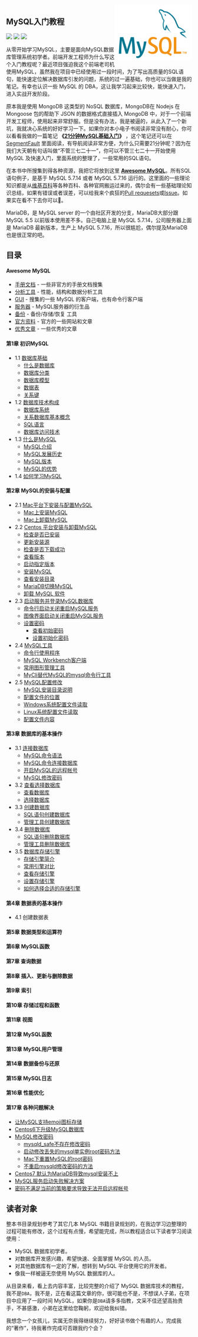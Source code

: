 
<img align="right" height="150" src="./img/mysql-logo.png">

MySQL入门教程
---

[![](https://jaywcjlove.github.io/sb/ico/mysql.svg)](http://www.mysql.com/) [![](https://jaywcjlove.github.io/sb/ico/awesome.svg)](awesome-mysql.md) [![](https://jaywcjlove.github.io/sb/license/mit.svg)](#)

从零开始学习MySQL，主要是面向MySQL数据库管理系统初学者。前端开发工程师为什么写这个入门教程呢？最近项目强迫我这个前端老司机使用MySQL，虽然我在项目中已经使用过一段时间，为了写出高质量的SQL语句，能快速定位解决数据库引发的问题，系统的过一遍基础，你也可以当做是我的笔记。有幸也认识一些 MySQL 的 DBA，这让我学习起来比较快，能快速入门，进入实战开发阶段。

原本我是使用 MongoDB 这类型的 NoSQL 数据库，MongoDB在 Nodejs 在 Mongoose 包的帮助下 JSON 的数据格式直接插入 MongoDB 中，对于一个前端开发工程师，使用起来非常舒服。但是没有办法，我是被逼的，从此入了一个新坑，我就决心系统的好好学习一下。如果你对本小电子书阅读非常没有耐心，你可以看看我做的一篇笔记 **《[21分钟MySQL基础入门](21-minutes-MySQL-basic-entry.md)》** ，这个笔记还可以在 [SegmentFault](https://segmentfault.com/a/1190000006876419) 里面阅读，有导航阅读非常方便，为什么只需要21分钟呢？因为在我们大天朝有句话叫做“不管三七二十一”，你可以不管三七二十一开始使用 MySQL 及快速入门，里面系统的整理了，一些常用的SQL语句。

在本书中所搜集到得各种资源，我把它将放到这里 **[Awesome MySQL](awesome-mysql.md)**。所有SQL语句例子，是基于 MySQL 5.7.14 或者 MySQL 5.7.16 运行的。这里面的一些理论知识都是从[维基百科](https://zh.wikipedia.org)等各种百科、各种官网搬运过来的，偶尔会有一些基础理论知识总结，如果有错误或者误差，可以给我来个疯狂的[Pull requesets](https://github.com/jaywcjlove/mysql-tutorial/pulls)或[Issue](https://github.com/jaywcjlove/mysql-tutorial/issues)。如果实在看不下去你可以🔫。

MariaDB，是 MySQL server 的一个由社区开发的分支，MariaDB大部分跟 MySQL 5.5 以前版本使用差不多。自己电脑上是 MySQL 5.7.14，公司服务器上面是 MariaDB 最新版本，生产上 MySQL 5.7.16，所以很尴尬，偶尔提及MariaDB也是很正常的吧。

## 目录

#### Awesome MySQL

- [手册文档](awesome-mysql.md#手册文档) - 一些非官方的手册文档搜集
- [分析工具](awesome-mysql.md#分析工具) - 性能，结构和数据分析工具
- [GUI](awesome-mysql.md#gui) - 搜集的一些 MySQL 的客户端，也有命令行客户端
- [服务器](awesome-mysql.md#服务器) - MySQL服务器的衍生品
- [备份](awesome-mysql.md#备份) - 备份/存储/恢复 工具
- [官方资料](awesome-mysql.md#官方资料) - 官方的一些网站和文章
- [优秀文章](awesome-mysql.md#优秀文章) - 一些优秀的文章

#### 第1章 初识MySQL

- 1.1 [数据库基础](chapter1/1.1.md)
    - [什么是数据库](chapter1/1.1.md#什么是数据库)
    - [数据库分类](chapter1/1.1.md#数据库分类)
    - [数据库模型](chapter1/1.1.md#数据库模型)
    - [数据表](chapter1/1.1.md#数据表)
    - [关系键](chapter1/1.1.md#关系键)
- 1.2 [数据库技术构成](chapter1/1.2.md)
    - [数据库系统](chapter1/1.2.md#数据库系统)
    - [关系数据库基本概念](chapter1/1.2.md#关系数据库基本概念)
    - [SQL语言](chapter1/1.2.md#sql语言)
    - [数据库访问技术](chapter1/1.2.md#数据库访问技术)
- 1.3 [什么是MySQL](chapter1/1.3.md)
    - [MySQL介绍](chapter1/1.3.md#mysql-介绍)
    - [MySQL发展历史](chapter1/1.3.md#mysql-发展历史)
    - [MySQL版本](chapter1/1.3.md#mysql-版本)
    - [MySQL的优势](chapter1/1.3.md#mysql-的优势)
- 1.4 [如何学习MySQL](chapter1/1.4.md)

#### 第2章 MySQL的安装与配置

- 2.1 [Mac平台下安装与配置MySQL](chapter2/2.1.md)
    - [Mac上安装MySQL](chapter2/2.1.md#mac-安装mysql)
    - [Mac上卸载MySQL](chapter2/2.1.md#mac-卸载mysql)
- 2.2 [Centos 平台安装与卸载MySQL](chapter2/2.2.md)
    - [检查是否已安装](chapter2/2.2.md#检查是否已安装)
    - [更新安装源](chapter2/2.2.md#更新安装源)
    - [检查是否下载成功](chapter2/2.2.md#检查是否下载成功)
    - [查看版本](chapter2/2.2.md#查看版本)
    - [启动指定版本](chapter2/2.2.md#启动指定版本)
    - [安装MySQL](chapter2/2.2.md#安装mysql)
    - [查看安装目录](chapter2/2.2.md#查看安装目录)
    - [MariaDB切换MySQL](chapter2/2.2.md#mariadb切换mysql)
    - [卸载 MySQL 软件](chapter2/2.2.md#卸载-mysql-软件)
- 2.3 [启动服务并登录MySQL数据库](chapter2/2.3.md)
    - [命令行启动关闭重启MySQL服务](chapter2/2.3.md#命令行启动关闭重启mysql服务)
    - [图像界面启动关闭重启MySQL服务](chapter2/2.3.md#图像界面启动关闭重启mysql服务)
    - [设置密码](chapter2/2.3.md#设置密码)
        - [查看初始密码](chapter2/2.3.md#查看初始密码)
        - [设置初始化密码](chapter2/2.3.md#设置初始化密码)
- 2.4 [MySQL工具](chapter2/2.4.md)
    - [命令行使用程序](chapter2/2.4.md#命令行使用程序)
    - [MySQL Workbench客户端](chapter2/2.4.md#mysql-workbench客户端)
    - [常用图形管理工具](chapter2/2.4.md#常用图形管理工具)
    - [MyCli替代MySQL的mysql命令行工具](chapter2/2.4.md#mycli替代mysql的mysql命令行工具)
- 2.5 [MySQL配置修改](chapter2/2.5.md)
    - [MySQL安装目录说明](chapter2/2.5.md#mysql安装目录说明)
    - [配置文件的位置](chapter2/2.5.md#配置文件的位置)
    - [Windows系统配置文件读取](chapter2/2.5.md#windows系统配置文件读取)
    - [Linux系统配置文件读取](chapter2/2.5.md#linux系统配置文件读取)
    - [配置文件内容](chapter2/2.5.md#配置文件内容)

#### 第3章 数据库的基本操作

- 3.1 [连接数据库](chapter3/3.1.md)
    - [MySQL命令语法](chapter3/3.1.md#mysql命令语法)
    - [MySQL命令连接数据库](chapter3/3.1.md#mysql命令连接数据库)
    - [开启MySQL的远程帐号](chapter3/3.1.md#开启mysql的远程帐号)
    - [MySQL修改密码](chapter3/3.1.md#mysql修改密码)
- 3.2 [查看选择数据库](chapter3/3.2.md)
    - [查看数据库](chapter3/3.2.md#查看数据库)
    - [选择数据库](chapter3/3.2.md#选择数据库)
- 3.3 [创建数据库](chapter3/3.3.md)
    - [SQL语句创建数据库](chapter3/3.4.md#sql语句创建数据库)
    - [管理工具创建数据库](chapter3/3.4.md#管理工具创建数据库)
- 3.4 [删除数据库](chapter3/3.4.md)
    - [SQL语句删除数据库](chapter3/3.4.md#sql语句删除数据库)
    - [管理工具删除数据库](chapter3/3.4.md#管理工具删除数据库)
- 3.5 [数据库存储引擎](chapter3/3.5.md#)
    - [存储引擎简介](chapter3/3.5.md#存储引擎简介)
    - [常用引擎对比](chapter3/3.5.md#常用引擎对比)
    - [查看存储引擎](chapter3/3.5.md#查看存储引擎)
    - [设置存储引擎](chapter3/3.5.md#设置存储引擎)
    - [如何选择合适的存储引擎](chapter3/3.5.md#如何选择合适的存储引擎)

#### 第4章 数据表的基本操作

- 4.1 创建数据表

#### 第5章 数据类型和运算符

#### 第6章 MySQL函数

#### 第7章 查询数据

#### 第8章 插入、更新与删除数据

#### 第9章 索引

#### 第10章 存储过程和函数

#### 第11章 视图

#### 第12章 MySQL函数

#### 第13章 MySQL用户管理

#### 第14章 数据备份与还原

#### 第15章 MySQL日志

#### 第16章 性能优化

#### 第17章 各种问题解决

- [让MySQL支持emoji图标存储](chapter17/17.1.md)
- [Centos6下升级MySQL数据库](chapter17/17.2.md)
- [MySQL修改密码](chapter17/17.3.md)
    - [mysqld_safe不存在修改密码](chapter17/17.3.md#mysqld_safe不存在修改密码)
    - [启动修改丢失的mysql单实例root密码方法](chapter17/17.3.md#启动修改丢失的mysql单实例root密码方法)
    - [Mac下重置MySQL的root密码](chapter17/17.3.md#Mac下重置MySQL的root密码)
    - [不重启mysqld修改密码的方法](chapter17/17.3.md#不重启mysqld的方法)
- [Centos7 默认为MariaDB导致mysql安装不上](chapter2/2.2.md#centos7安装mysql)
- [MySQL服务启动失败解决方案](chapter2/2.3.md#linux-下命令操作)
- [密码不满足当前的策略要求导致无法开启远程帐号](chapter3/3.1.md#开启mysql的远程帐号)


## 读者对象

整本书目录规划参考了其它几本 MySQL 书籍目录规划的，在我边学习边整理的过程可能有修改，这个过程有点慢，希望能完成，所以教程适合以下读者学习阅读使用：

- MySQL 数据库初学者。
- 对数据库开发感兴趣，希望快速、全面掌握 MySQL 的人员。
- 对其他数据库有一定的了解，想转到 MySQL 平台使用它的开发者。
- 像我一样被逼无奈使用 MySQL 数据库的人。

从目录来看，看上去内容丰富，比较完整的介绍了 MySQL 数据库技术的教程，我不是`DBA`，我不是，正在看这篇文章的你，很可能也不是，不想误人子弟，在项目中应用了一段时间 MySQL，如果你是`DBA`请多多指教，文采不佳还望高抬贵手，不甚感激，小弟在这里给您鞠躬，欢迎给我纠错。

我想念一个女孩儿，实属无奈我得继续努力，好好读书做个有趣的人，完成我的“著作”，待我著作完成可否跟我约个会？
